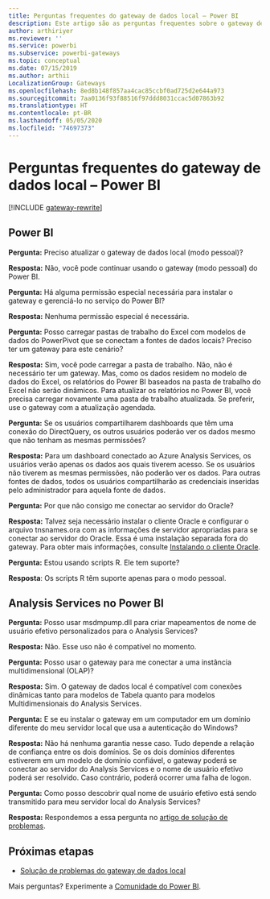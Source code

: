 ```yaml
---
title: Perguntas frequentes do gateway de dados local – Power BI
description: Este artigo são as perguntas frequentes sobre o gateway de dados local do Power BI. Esse artigo reúne as perguntas frequentes sobre o gateway usado no Power BI.
author: arthiriyer
ms.reviewer: ''
ms.service: powerbi
ms.subservice: powerbi-gateways
ms.topic: conceptual
ms.date: 07/15/2019
ms.author: arthii
LocalizationGroup: Gateways
ms.openlocfilehash: 8ed8b148f857aa4cac85ccbf0ad725d2e644a973
ms.sourcegitcommit: 7aa0136f93f88516f97ddd8031ccac5d07863b92
ms.translationtype: HT
ms.contentlocale: pt-BR
ms.lasthandoff: 05/05/2020
ms.locfileid: "74697373"
---
```

# <a name="on-premises-data-gateway-faq---power-bi"></a>Perguntas frequentes do gateway de dados local – Power BI

[!INCLUDE [gateway-rewrite](includes/gateway-rewrite.md)]

## <a name="power-bi"></a>Power BI

**Pergunta:** Preciso atualizar o gateway de dados local (modo pessoal)?

**Resposta:** Não, você pode continuar usando o gateway (modo pessoal) do Power BI.

**Pergunta:** Há alguma permissão especial necessária para instalar o gateway e gerenciá-lo no serviço do Power BI?

**Resposta:** Nenhuma permissão especial é necessária.

**Pergunta:** Posso carregar pastas de trabalho do Excel com modelos de dados do PowerPivot que se conectam a fontes de dados locais? Preciso ter um gateway para este cenário? 

**Resposta:** Sim, você pode carregar a pasta de trabalho. Não, não é necessário ter um gateway. Mas, como os dados residem no modelo de dados do Excel, os relatórios do Power BI baseados na pasta de trabalho do Excel não serão dinâmicos. Para atualizar os relatórios no Power BI, você precisa carregar novamente uma pasta de trabalho atualizada. Se preferir, use o gateway com a atualização agendada.

**Pergunta:** Se os usuários compartilharem dashboards que têm uma conexão do DirectQuery, os outros usuários poderão ver os dados mesmo que não tenham as mesmas permissões? 

**Resposta:** Para um dashboard conectado ao Azure Analysis Services, os usuários verão apenas os dados aos quais tiverem acesso. Se os usuários não tiverem as mesmas permissões, não poderão ver os dados. Para outras fontes de dados, todos os usuários compartilharão as credenciais inseridas pelo administrador para aquela fonte de dados.

**Pergunta:** Por que não consigo me conectar ao servidor do Oracle? 

**Resposta:** Talvez seja necessário instalar o cliente Oracle e configurar o arquivo tnsnames.ora com as informações de servidor apropriadas para se conectar ao servidor do Oracle. Essa é uma instalação separada fora do gateway. Para obter mais informações, consulte [Instalando o cliente Oracle](service-gateway-onprem-manage-oracle.md#install-the-oracle-client).

**Pergunta:** Estou usando scripts R. Ele tem suporte?

**Resposta**: Os scripts R têm suporte apenas para o modo pessoal.

## <a name="analysis-services-in-power-bi"></a>Analysis Services no Power BI

**Pergunta:** Posso usar msdmpump.dll para criar mapeamentos de nome de usuário efetivo personalizados para o Analysis Services? 

**Resposta:** Não. Esse uso não é compatível no momento.

**Pergunta:** Posso usar o gateway para me conectar a uma instância multidimensional (OLAP)? 

**Resposta:** Sim. O gateway de dados local é compatível com conexões dinâmicas tanto para modelos de Tabela quanto para modelos Multidimensionais do Analysis Services.

**Pergunta:** E se eu instalar o gateway em um computador em um domínio diferente do meu servidor local que usa a autenticação do Windows? 

**Resposta:** Não há nenhuma garantia nesse caso. Tudo depende a relação de confiança entre os dois domínios. Se os dois domínios diferentes estiverem em um modelo de domínio confiável, o gateway poderá se conectar ao servidor do Analysis Services e o nome de usuário efetivo poderá ser resolvido. Caso contrário, poderá ocorrer uma falha de logon.

**Pergunta:** Como posso descobrir qual nome de usuário efetivo está sendo transmitido para meu servidor local do Analysis Services? 

**Resposta:** Respondemos a essa pergunta no [artigo de solução de problemas](service-gateway-onprem-tshoot.md).

## <a name="next-steps"></a>Próximas etapas

* [Solução de problemas do gateway de dados local](/data-integration/gateway/service-gateway-tshoot)

Mais perguntas? Experimente a [Comunidade do Power BI](https://community.powerbi.com/).

